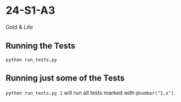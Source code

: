 # 24-S1-A3
Gold & Life

## Running the Tests

`python run_tests.py`

## Running just some of the Tests

`python run_tests.py 1` will run all tests marked with `@number("1.x")`.
